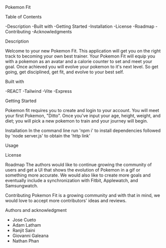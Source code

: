 Pokemon Fit

Table of Contents

 -Description
 -Built with
 -Getting Started
 -Installation
 -License
 -Roadmap
 -Contributing
 -Acknowledgments

Description

 Welcome to your new Pokemon Fit. This application will get you on the right track to becoming your own best trainer. Your Pokemon Fit will equip you with a pokemon as an avatar and a calorie counter to set and meet your goal. Once achieved you will evolve your pokemon to it's next level. So get going, get disciplined, get fit, and evolve to your best self.


Built with

-REACT
-Tailwind
-Vite
-Express



Getting Started

Pokemon fit requires you to create and login to your account. You will meet your first Pokemon, "Ditto". Once you've input your age, height, weight, and diet; you will pick a new pokemon to train and your journey will begin.

Installation 
In the command line run 'npm i' to install dependencies followed by 'node server.js' to obtain the 'http link'

Usage

License

Roadmap
The authors would like to continue growing the community of users and get a UI that shows the evolution of Pokemon in a gif or something more accurate. We would also like to create more goals and eventually include a synchronization with Fitbit, Applewatch, and Samsungwatch.

Contributing
Pokemon Fit is a growing community and with that in mind, we would love to accept more contributors' ideas and reviews.

Authors and acknowledgment
- Jose Cueto
- Adam Latham
- Ranjit Saini
- Giovanni Galeana
- Nathan Phan
